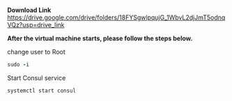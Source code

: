 
**Download Link** 
https://drive.google.com/drive/folders/18FYSgwlpqujG_1WbvL2djJmT5odnqVQz?usp=drive_link

**After the virtual machine starts, please follow the steps below.**

change user to Root
```ruby
sudo -i
```
Start Consul service 

```ruby
systemctl start consul
```
